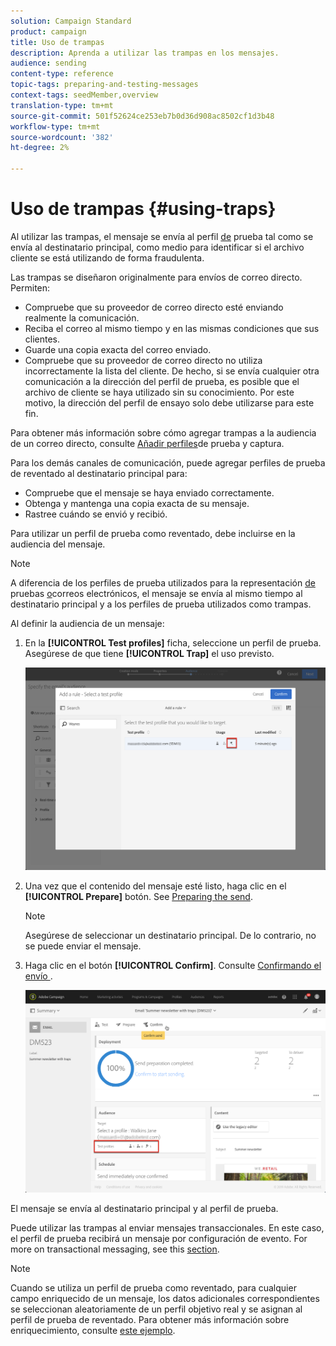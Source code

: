```yaml
---
solution: Campaign Standard
product: campaign
title: Uso de trampas
description: Aprenda a utilizar las trampas en los mensajes.
audience: sending
content-type: reference
topic-tags: preparing-and-testing-messages
context-tags: seedMember,overview
translation-type: tm+mt
source-git-commit: 501f52624ce253eb7b0d36d908ac8502cf1d3b48
workflow-type: tm+mt
source-wordcount: '382'
ht-degree: 2%

---
```



# Uso de trampas {#using-traps}

Al utilizar las trampas, el mensaje se envía al perfil [de](../../audiences/using/managing-test-profiles.md) prueba tal como se envía al destinatario principal, como medio para identificar si el archivo cliente se está utilizando de forma fraudulenta.

Las trampas se diseñaron originalmente para envíos de correo directo. Permiten:

* Compruebe que su proveedor de correo directo esté enviando realmente la comunicación.
* Reciba el correo al mismo tiempo y en las mismas condiciones que sus clientes.
* Guarde una copia exacta del correo enviado.
* Compruebe que su proveedor de correo directo no utiliza incorrectamente la lista del cliente. De hecho, si se envía cualquier otra comunicación a la dirección del perfil de prueba, es posible que el archivo de cliente se haya utilizado sin su conocimiento. Por este motivo, la dirección del perfil de ensayo solo debe utilizarse para este fin.

Para obtener más información sobre cómo agregar trampas a la audiencia de un correo directo, consulte [Añadir perfiles](../../channels/using/defining-the-direct-mail-audience.md#adding-test-and-trap-profiles)de prueba y captura.

Para los demás canales de comunicación, puede agregar perfiles de prueba de reventado al destinatario principal para:

* Compruebe que el mensaje se haya enviado correctamente.
* Obtenga y mantenga una copia exacta de su mensaje.
* Rastree cuándo se envió y recibió.

Para utilizar un perfil de prueba como reventado, debe incluirse en la audiencia del mensaje.

>[!NOTE]
>
>A diferencia de los perfiles de prueba utilizados para la representación [de](../../sending/using/sending-proofs.md) pruebas [o](../../sending/using/email-rendering.md)correos electrónicos, el mensaje se envía al mismo tiempo al destinatario principal y a los perfiles de prueba utilizados como trampas.

Al definir la audiencia de un mensaje:

1. En la **[!UICONTROL Test profiles]** ficha, seleccione un perfil de prueba. Asegúrese de que tiene **[!UICONTROL Trap]** el uso previsto.

   ![](assets/trap_select.png)

1. Una vez que el contenido del mensaje esté listo, haga clic en el **[!UICONTROL Prepare]** botón. See [Preparing the send](../../sending/using/preparing-the-send.md).
   >[!NOTE]
   >
   >Asegúrese de seleccionar un destinatario principal. De lo contrario, no se puede enviar el mensaje.

1. Haga clic en el botón **[!UICONTROL Confirm]**. Consulte [Confirmando el envío ](../../sending/using/confirming-the-send.md) .

   ![](assets/trap_confirm.png)

El mensaje se envía al destinatario principal y al perfil de prueba.

Puede utilizar las trampas al enviar mensajes transaccionales. En este caso, el perfil de prueba recibirá un mensaje por configuración de evento. For more on transactional messaging, see this [section](../../channels/using/getting-started-with-transactional-msg.md).

>[!NOTE]
>
>Cuando se utiliza un perfil de prueba como reventado, para cualquier campo enriquecido de un mensaje, los datos adicionales correspondientes se seleccionan aleatoriamente de un perfil objetivo real y se asignan al perfil de prueba de reventado. Para obtener más información sobre enriquecimiento, consulte [este ejemplo](../../automating/using/enriching-profile-data-file.md).
